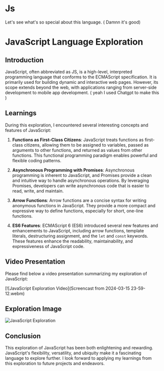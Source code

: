 # Js
Let's see what's so special about this language. ( Damnn it's good)
# JavaScript Language Exploration


## Introduction
JavaScript, often abbreviated as JS, is a high-level, interpreted programming language that conforms to the ECMAScript specification. It is primarily used for building dynamic and interactive web pages. However, its scope extends beyond the web, with applications ranging from server-side development to mobile app development.
( yeah I used Chatgpt to make this )
## Learnings
During this exploration, I encountered several interesting concepts and features of JavaScript:

1. **Functions as First-Class Citizens**: JavaScript treats functions as first-class citizens, allowing them to be assigned to variables, passed as arguments to other functions, and returned as values from other functions. This functional programming paradigm enables powerful and flexible coding patterns.

2. **Asynchronous Programming with Promises**: Asynchronous programming is inherent to JavaScript, and Promises provide a clean and intuitive way to handle asynchronous operations. By leveraging Promises, developers can write asynchronous code that is easier to read, write, and maintain.

3. **Arrow Functions**: Arrow functions are a concise syntax for writing anonymous functions in JavaScript. They provide a more compact and expressive way to define functions, especially for short, one-line functions.

4. **ES6 Features**: ECMAScript 6 (ES6) introduced several new features and enhancements to JavaScript, including arrow functions, template literals, destructuring assignment, and the `let` and `const` keywords. These features enhance the readability, maintainability, and expressiveness of JavaScript code.

## Video Presentation
Please find below a video presentation summarizing my exploration of JavaScript:

[![JavaScript Exploration Video](Screencast from 2024-03-15 23-59-12.webm)

## Exploration Image
![JavaScript Exploration](https://example.com/image.jpg)

## Conclusion
This exploration of JavaScript has been both enlightening and rewarding. JavaScript's flexibility, versatility, and ubiquity make it a fascinating language to explore further. I look forward to applying my learnings from this exploration to future projects and endeavors.
